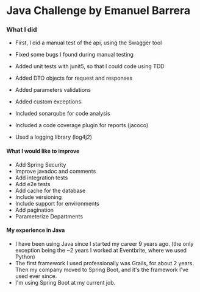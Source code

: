 # Java Challenge by Emanuel Barrera

### What I did

- First, I did a manual test of the api, using the Swagger tool
- Fixed some bugs I found during manual testing
- Added unit tests with junit5, so that I could code using TDD

- Added DTO objects for request and responses
- Added parameters validations
- Added custom exceptions

- Included sonarqube for code analysis
- Included a code coverage plugin for reports (jacoco)
- Used a logging library (log4j2)

#### What I would like to improve

- Add Spring Security
- Improve javadoc and comments
- Add integration tests
- Add e2e tests
- Add cache for the database
- Include versioning
- Include support for environments
- Add pagination
- Parameterize Departments

#### My experience in Java

- I have been using Java since I started my career 9 years ago. (the only exception being the ~2 years I worked at Eventbrite, where we used Python)
- The first framework I used professionally was Grails, for about 2 years. Then my company moved to Spring Boot, and it's the framework I've used ever since.
- I'm using Spring Boot at my current job.
